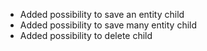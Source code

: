 * Added possibility to save an entity child
* Added possibility to save many entity child
* Added possibility to delete child
